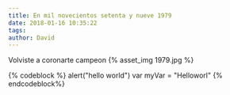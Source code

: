 ```yaml
---
title: En mil novecientos setenta y nueve 1979
date: 2018-01-16 10:35:22
tags:
author: David
---
```


Volviste a coronarte campeon 
{% asset_img 1979.jpg %}

{% codeblock %}
	alert("hello world")
	var myVar = "Helloworl"
{% endcodeblock%} 